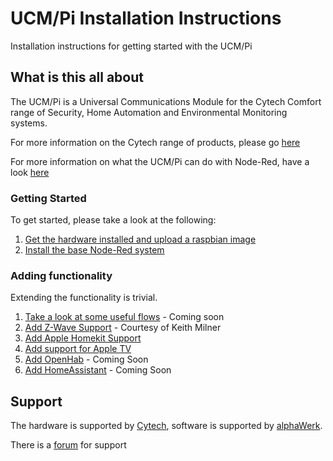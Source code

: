 # UCM/Pi Installation Instructions

Installation instructions for getting started with the UCM/Pi

## What is this all about

The UCM/Pi is a Universal Communications Module for the Cytech Comfort range of Security, Home Automation and Environmental Monitoring systems.

For more information on the Cytech range of products, please go [here](http://www.cytech.biz)

For more information on what the UCM/Pi can do with Node-Red, have a look [here](Inspiration.md) 

### Getting Started

To get started, please take a look at the following:

1.  [Get the hardware installed and upload a raspbian image](Hardware.md)
2.  [Install the base Node-Red system](Quick%20Start.md)

### Adding functionality

Extending the functionality is trivial.

1.  [Take a look at some useful flows](Flows.md) - Coming soon
2.  [Add Z-Wave Support](https://docs.google.com/document/d/1nw2b8QxN9YDA3P5gQ_1x75n3s7E8fAniV4mJ3EgiZQA/edit#heading=h.j7b63wj3ndpl) - Courtesy of Keith Milner
3.  [Add Apple Homekit Support](Homekit.md)
4.  [Add support for Apple TV](AppleTV.md)
5.  [Add OpenHab](OpenHab) - Coming Soon
6.  [Add HomeAssistant](HomeAssistant.md) - Coming Soon

## Support

The hardware is supported by [Cytech](http://www.cytech.biz), software is supported by [alphaWerk](http://www.alphawerk.co.uk).

There is a [forum](http://www.comfortforum.com) for support
